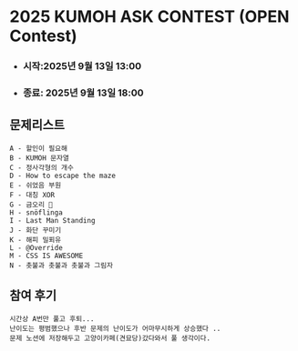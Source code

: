 # 2025 KUMOH ASK CONTEST (OPEN Contest)
- ### 시작:2025년 9월 13일 13:00
- ### 종료: 2025년 9월 13일 18:00

## 문제리스트
```text
A - 할인이 필요해 
B - KUMOH 문자열
C - 정사각형의 개수
D - How to escape the maze
E - 쉬었음 부원
F - 대칭 XOR
G - 금오리 🦆
H - snöflinga
I - Last Man Standing
J - 화단 꾸미기
K - 해피 밀푀유
L - @Override
M - CSS IS AWESOME
N - 촛불과 촛불과 촛불과 그림자
```

## 참여 후기
```text
시간상 A번만 풀고 후퇴...
난이도는 평범했으나 후반 문제의 난이도가 어마무시하게 상승했다 ..
문제 노션에 저장해두고 고양이카페(견묘당)갔다와서 풀 생각이다.

```
